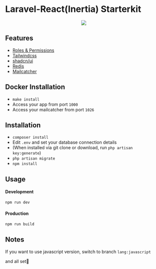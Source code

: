 # Laravel-React(Inertia) Starterkit

<p align="center">
<img src="https://i.imgur.com/AZ6FCon.png">
</p>

## Features

- [Roles & Permissions](https://spatie.be/docs/laravel-permission/)
- [Tailwindcss](https://tailwindcss.com)
- [shadcn/ui](https://ui.shadcn.com/)
- [Redis](https://redis.io/)
- [Mailcatcher](https://mailcatcher.me/)

## Docker Installation

- `make install`
- Access your app from port `1000`
- Access your mailcatcher from port `1026`

## Installation

- `composer install`
- Edit `.env` and set your database connection details
- (When installed via git clone or download, run `php artisan key:generate`)
- `php artisan migrate`
- `npm install`

## Usage

#### Development

```bash
npm run dev
```

#### Production

```bash
npm run build
```

## Notes

If you want to use javascript version, switch to branch `lang:javascript`

and all set🎉
